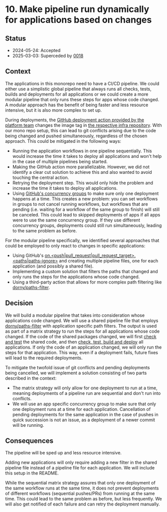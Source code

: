 # 10. Make pipeline run dynamically for applications based on changes

## Status

- 2024-05-24: Accepted
- 2025-03-03: Superceded by [0018](0018-switch-back-to-polyrepo.md)

## Context

The applications in this monorepo need to have a CI/CD pipeline. We could either use a simplistic global pipeline that always runs all checks, tests, builds and deployments for all applications or we could create a more modular pipeline that only runs these steps for apps whose code changed. A modular approach has the benefit of being faster and less resource intensive, but it is also more complex to set up.

During deployments, the [GitHub deployment action provided by the platform team](https://github.com/digitalservicebund/argocd-deploy) changes the image tag in [the respective infra repository](https://github.com/digitalservicebund/digitalcheck-dito-infra).
With our mono repo setup, this can lead to git conflicts arising due to the code being changed and pushed simultaneously, regardless of the chosen approach. This could be mitigated in the following ways:

- Running the application workflows in one pipeline sequentially. This would increase the time it takes to deploy all applications and won't help in the case of multiple pipelines being started.
- Making the GitHub action more parallelizable. However, we did not identify a clear cut solution to achieve this and also wanted to avoid touching the central action.
- Retrying the deployment step. This would only hide the problem and increase the time it takes to deploy all applications.
- Using [GitHub's concurrency groups](https://docs.github.com/en/actions/using-jobs/using-concurrency) to make sure only one deployment happens at a time. This creates a new problem: you can set workflows in groups to not cancel running workflows, but workflows that are pending (i.e. waiting for a workflow of the same group to finish) will still be canceled. This could lead to skipped deployments of apps if all apps were to use the same concurrency group. If they use different concurrency groups, deployments could still run simultaneously, leading to the same problem as before.

For the modular pipeline specifically, we identified several approaches that could be employed to only react to changes in specific applications:

- Using GitHub's [on.<push|pull_request|pull_request_target>.<paths|paths-ignore>](https://docs.github.com/en/actions/using-workflows/workflow-syntax-for-github-actions#onpushpull_requestpull_request_targetpathspaths-ignore) and creating multiple pipeline files, one for each application (and possibly a shared file).
- Implementing a custom solution that filters the paths that changed and only runs the steps for the applications whose code changed.
- Using a third-party action that allows for more complex path filtering like [dorny/paths-filter](https://github.com/marketplace/actions/paths-changes-filter).

## Decision

We will build a modular pipeline that takes into consideration whose applications code changed. We will use a shared pipeline file that employs [dorny/paths-filter](https://github.com/marketplace/actions/paths-changes-filter) with application specific path filters. The output is used as part of a matrix strategy to run the steps for all applications whose code changed. If the code of the shared packages changed, we will first [check and test](/.github/workflows/check-and-test.yml) the shared code, and then [check, test, build and deploy](/.github/workflows/test-build-deploy.yml) all applications. If only the code of an application changed, we will only run the steps for that application. This way, even if a deployment fails, future fixes will lead to the required deployments.

To mitigate the twofold issue of git conflicts and pending deployments being cancelled, we will implement a solution consisting of two parts described in the context:

- The matrix strategy will only allow for one deployment to run at a time, meaning deployments of a pipeline run are sequential and don't run into conflicts.
- We will use an app specific concurrency group to make sure that only one deployment runs at a time for each application. Cancellation of pending deployments for the same application in the case of pushes in quick succession is not an issue, as a deployment of a newer commit will be running.

## Consequences

The pipeline will be sped up and less resource intensive.

Adding new applications will only require adding a new filter in the shared pipeline file instead of a pipeline file for each application. We will include this setup in the README.

While the sequential matrix strategy assures that only one deployment of the same workflow runs at the same time, it does not prevent deployments of different workflows (sequential pushes/PRs) from running at the same time. This could lead to the same problem as before, but less frequently. We will also get notified of each failure and can retry the deployment manually.
